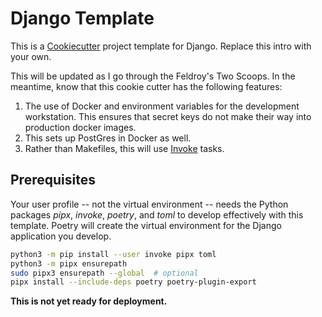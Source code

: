 # Django Template

This is a [Cookiecutter](https://cookiecutter.readthedocs.io/en/stable/)
project template for Django. Replace this intro with your own.

This will be updated as I go through the Feldroy's Two Scoops. In the meantime,
know that this cookie cutter has the following features:

1. The use of Docker and environment variables for the development workstation.
   This ensures that secret keys do not make their way into production docker
   images.
2. This sets up PostGres in Docker as well.
3. Rather than Makefiles, this will use [Invoke](https://www.pyinvoke.org/)
   tasks.

## Prerequisites

Your user profile -- not the virtual environment -- needs the Python packages
_pipx_, _invoke_, _poetry_, and _toml_ to develop effectively with this
template. Poetry will create the virtual environment for the Django application
you develop.

```sh
python3 -m pip install --user invoke pipx toml
python3 -m pipx ensurepath
sudo pipx3 ensurepath --global  # optional
pipx install --include-deps poetry poetry-plugin-export
```

__This is not yet ready for deployment.__

